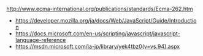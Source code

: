 http://www.ecma-international.org/publications/standards/Ecma-262.htm


- https://developer.mozilla.org/ja/docs/Web/JavaScript/Guide/Introduction
- https://docs.microsoft.com/en-us/scripting/javascript/javascript-language-reference
- https://msdn.microsoft.com/ja-jp/library/yek4tbz0(v=vs.94).aspx
